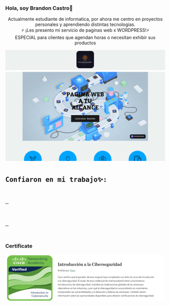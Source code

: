 ### Hola, soy Brandon Castro👋
<p align="center">
Actualmente estudiante de informatica, por ahora me centro en proyectos personales y aprendiendo distintas tecnologias.<br>
⚡ ¡Les presento mi servicio de paginas web x WORDPRESS!⚡ <br>
ESPECIAL para clientes que agendan horas o necesitan exhibir sus productos
</p>
<a href="https://buscadoriaestudio.com/">
<p align="center">
<img src="https://github.com/BranCG/BranCG/blob/main/webprint.png?raw=true" alt="Texto alternativo" width="600" height="350">
</p>
</a>

<pre><h2>Confiaron en mi trabajo✨:</h2>
<table style="width:10px">
<tr>
<td>
<a href="https://adriancastillo.buscadoriaestudio.com/">
<img src="https://github.com/BranCG/BranCG/blob/main/dsdasdasdasdsdas.png?raw=true">
</a>
</td>
<td>
<a href="https://alejandroconfecciones.buscadoriaestudio.com/">
<img src="https://github.com/BranCG/BranCG/blob/main/DASDAADS.png?raw=true">
</a>
</td>
<td>
<a href="https://blackboxbarbershop.buscadoriaestudio.com">
<img src="https://github.com/BranCG/BranCG/blob/main/fdfdfsdfdfs.png?raw=true">
</a>
</td>
</table>
</pre>

### Certificate
<a href="https://www.credly.com/badges/4aff4e78-b237-4d11-9f68-e66d188589e9">
<img style="width: 500px" src="https://github.com/BranCG/BranCG/blob/main/cisco.png?raw=true">
</a>

<!--
**BranCG/BranCG** is a ✨ _special_ ✨ repository because its `README.md` (this file) appears on your GitHub profile.

Here are some ideas to get you started:

- 🔭 I’m currently working on ...
- 🌱 I’m currently learning ...
- 👯 I’m looking to collaborate on ...
- 🤔 I’m looking for help with ...
- 💬 Ask me about ...
- 📫 How to reach me: ...
- 😄 Pronouns: ...
- ⚡ Fun fact: ...
-->
